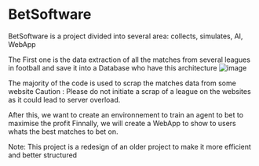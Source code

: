 # BetSoftware

BetSoftware is a project divided into several area: collects, simulates, AI, WebApp

The First one is the data extraction of all the matches from several leagues in football and save it into a Database who have this architecture
![image](https://github.com/Adrienkgz/Projects/assets/127536195/42614d9f-4794-4307-ba3f-d1f65f771f36)

The majority of the code is used to scrap the matches data from some website
Caution : Please do not initiate a scrap of a league on the websites as it could lead to server overload.

After this, we want to create an environnement to train an agent to bet to maximise the profit
Finnally, we will create a WebApp to show to users whats the best matches to bet on.

Note: This project is a redesign of an older project to make it more efficient and better structured

